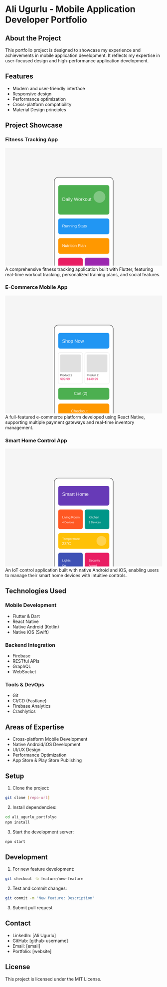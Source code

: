 




# Ali Ugurlu - Mobile Application Developer Portfolio

## About the Project
This portfolio project is designed to showcase my experience and achievements in mobile application development. It reflects my expertise in user-focused design and high-performance application development.

## Features
- Modern and user-friendly interface
- Responsive design
- Performance optimization
- Cross-platform compatibility
- Material Design principles

## Project Showcase
### Fitness Tracking App
![Fitness App Interface](/images/fitness-app.svg)
A comprehensive fitness tracking application built with Flutter, featuring real-time workout tracking, personalized training plans, and social features.

### E-Commerce Mobile App
![E-Commerce App](/images/ecommerce-app.svg)
A full-featured e-commerce platform developed using React Native, supporting multiple payment gateways and real-time inventory management.

### Smart Home Control App
![Smart Home App](/images/smart-home-app.svg)
An IoT control application built with native Android and iOS, enabling users to manage their smart home devices with intuitive controls.

## Technologies Used
### Mobile Development
- Flutter & Dart
- React Native
- Native Android (Kotlin)
- Native iOS (Swift)

### Backend Integration
- Firebase
- RESTful APIs
- GraphQL
- WebSocket

### Tools & DevOps
- Git
- CI/CD (Fastlane)
- Firebase Analytics
- Crashlytics

## Areas of Expertise
- Cross-platform Mobile Development
- Native Android/iOS Development
- UI/UX Design
- Performance Optimization
- App Store & Play Store Publishing

## Setup
1. Clone the project:
```bash
git clone [repo-url]
```

2. Install dependencies:
```bash
cd ali_ugurlu_portfolyo
npm install
```

3. Start the development server:
```bash
npm start
```

## Development
1. For new feature development:
```bash
git checkout -b feature/new-feature
```

2. Test and commit changes:
```bash
git commit -m "New feature: Description"
```

3. Submit pull request

## Contact
- LinkedIn: [Ali Ugurlu]
- GitHub: [github-username]
- Email: [email]
- Portfolio: [website]

## License
This project is licensed under the MIT License.